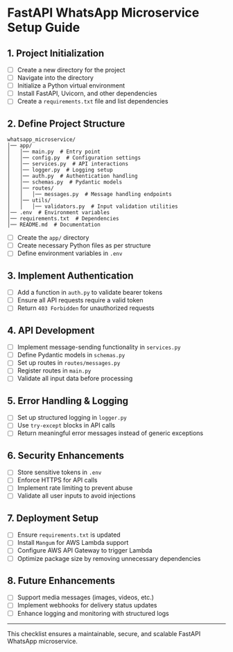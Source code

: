 # FastAPI WhatsApp Microservice Setup Guide

## 1. Project Initialization
- [ ] Create a new directory for the project
- [ ] Navigate into the directory
- [ ] Initialize a Python virtual environment
- [ ] Install FastAPI, Uvicorn, and other dependencies
- [ ] Create a `requirements.txt` file and list dependencies

## 2. Define Project Structure
```
whatsapp_microservice/
│── app/
│   │── main.py  # Entry point
│   │── config.py  # Configuration settings
│   │── services.py  # API interactions
│   │── logger.py  # Logging setup
│   │── auth.py  # Authentication handling
│   │── schemas.py  # Pydantic models
│   │── routes/
│   │   │── messages.py  # Message handling endpoints
│   │── utils/
│   │   │── validators.py  # Input validation utilities
│── .env  # Environment variables
│── requirements.txt  # Dependencies
│── README.md  # Documentation
```
- [ ] Create the `app/` directory
- [ ] Create necessary Python files as per structure
- [ ] Define environment variables in `.env`

## 3. Implement Authentication
- [ ] Add a function in `auth.py` to validate bearer tokens
- [ ] Ensure all API requests require a valid token
- [ ] Return `403 Forbidden` for unauthorized requests

## 4. API Development
- [ ] Implement message-sending functionality in `services.py`
- [ ] Define Pydantic models in `schemas.py`
- [ ] Set up routes in `routes/messages.py`
- [ ] Register routes in `main.py`
- [ ] Validate all input data before processing

## 5. Error Handling & Logging
- [ ] Set up structured logging in `logger.py`
- [ ] Use `try-except` blocks in API calls
- [ ] Return meaningful error messages instead of generic exceptions

## 6. Security Enhancements
- [ ] Store sensitive tokens in `.env`
- [ ] Enforce HTTPS for API calls
- [ ] Implement rate limiting to prevent abuse
- [ ] Validate all user inputs to avoid injections

## 7. Deployment Setup
- [ ] Ensure `requirements.txt` is updated
- [ ] Install `Mangum` for AWS Lambda support
- [ ] Configure AWS API Gateway to trigger Lambda
- [ ] Optimize package size by removing unnecessary dependencies

## 8. Future Enhancements
- [ ] Support media messages (images, videos, etc.)
- [ ] Implement webhooks for delivery status updates
- [ ] Enhance logging and monitoring with structured logs

---
This checklist ensures a maintainable, secure, and scalable FastAPI WhatsApp microservice.